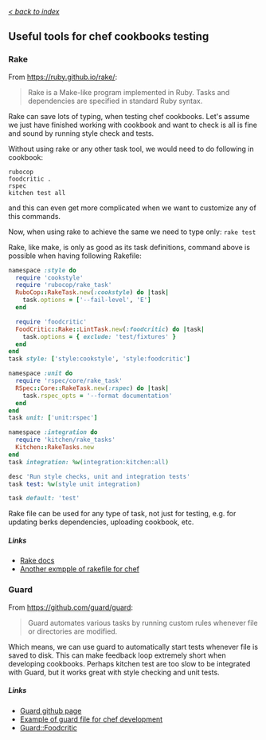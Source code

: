 _[< back to index](README.md)_

## Useful tools for chef cookbooks testing

### Rake
From https://ruby.github.io/rake/:
>Rake is a Make-like program implemented in Ruby. Tasks and dependencies are specified in standard Ruby syntax.

Rake can save lots of typing, when testing chef cookbooks.
Let's assume we just have finished working with cookbook and want to check is all is fine and sound by running style check and tests.

Without using rake or any other task tool, we would need to do following in cookbook:
```shell
rubocop
foodcritic .
rspec
kitchen test all
```
and this can even get more complicated when we want to customize any of this commands.

Now, when using rake to achieve the same we need to type only:
`rake test`

Rake, like make, is only as good as its task definitions, command above is possible when having following Rakefile:
```ruby
namespace :style do
  require 'cookstyle'
  require 'rubocop/rake_task'
  RuboCop::RakeTask.new(:cookstyle) do |task|
    task.options = ['--fail-level', 'E']
  end

  require 'foodcritic'
  FoodCritic::Rake::LintTask.new(:foodcritic) do |task|
    task.options = { exclude: 'test/fixtures' }
  end
end
task style: ['style:cookstyle', 'style:foodcritic']

namespace :unit do
  require 'rspec/core/rake_task'
  RSpec::Core::RakeTask.new(:rspec) do |task|
    task.rspec_opts = '--format documentation'
  end
end
task unit: ['unit:rspec']

namespace :integration do
  require 'kitchen/rake_tasks'
  Kitchen::RakeTasks.new
end
task integration: %w(integration:kitchen:all)

desc 'Run style checks, unit and integration tests'
task test: %w(style unit integration)

task default: 'test'
```


Rake file can be used for any type of task, not just for testing, e.g. for updating berks dependencies, uploading cookbook, etc.

##### Links
- [Rake docs](https://ruby.github.io/rake/)
- [Another exmpple of rakefile for chef](https://github.com/chef-cookbooks/chef-server/blob/master/Rakefile)

### Guard
From https://github.com/guard/guard:
>Guard automates various tasks by running custom rules whenever file or directories are modified.

Which means, we can use guard to automatically start tests whenever file is saved to disk. This can make feedback loop extremely short when developing cookbooks.
Perhaps kitchen test are too slow to be integrated with Guard, but it works great with style checking and unit tests.

##### Links
- [Guard github page](https://github.com/guard/guard)
- [Example of guard file for chef development](https://gist.github.com/micgo/8226787)
- [Guard::Foodcritic](https://github.com/Nordstrom/guard-foodcritic)
